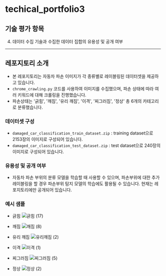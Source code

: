 # techical_portfolio3

## 기술 평가 항목
4. 데이터 수집 기술과 수집한 데이터 집합의 유용성 및 공개 여부
---
## 레포지토리 소개
- 본 레포지토리는 자동차 파손 이미지가 각 종류별로 레이블링된 데이터셋을 제공하고 있습니다.  
- `chrome_crawling.py` 코드를 사용하여 이미지를 수집했으며, 파손 상태에 따라 여러 키워드에 대해 크롤링을 진행했습니다.  
- 파손상태는 '긁힘', '깨짐', '유리 깨짐', '이격', '찌그러짐', '정상' 총 6개의 카테고리로 분류했습니다.

### 데이터셋 구성
- `damaged_car_classification_train_dataset.zip` : training dataset으로 2153장의 이미지로 구성되어 있습니다.
- `damaged_car_classification_test_dataset.zip` : test dataset으로 240장의 이미지로 구성되어 있습니다.

### 유용성 및 공개 여부
-  자동차 파손 부위의 분류 모델을 학습할 때 사용할 수 있으며, 파손부위에 대한 추가 레이블링을 할 경우 파손부위 탐지 모델의 학습에도 활용될 수 있습니다. 현재는 레포지토리에만 공개되어 있습니다.

### 예시 샘플
- 긁힘
![긁힘 (17)](https://github.com/gombumsoo/techical_portfolio3/assets/69720752/77de1dbb-1c7c-40e1-9530-8206cc697406)

- 깨짐
![깨짐 (8)](https://github.com/gombumsoo/techical_portfolio3/assets/69720752/e4860e17-b497-410d-9df0-59342db5eec8)

- 유리 깨짐
![유리깨짐 (2)](https://github.com/gombumsoo/techical_portfolio3/assets/69720752/d0e9743c-16c1-4416-9598-ee64edbf9566)

- 이격
![이격 (1)](https://github.com/gombumsoo/techical_portfolio3/assets/69720752/a7b40aad-6bda-4728-80af-2ef41d8156e6)

- 찌그러짐
![찌그러짐 (5)](https://github.com/gombumsoo/techical_portfolio3/assets/69720752/81236f9a-167a-4890-b402-f91f97f60264)

- 정상
![정상 (2)](https://github.com/gombumsoo/techical_portfolio3/assets/69720752/f7d36653-150c-4106-9062-7838786c34cd)

